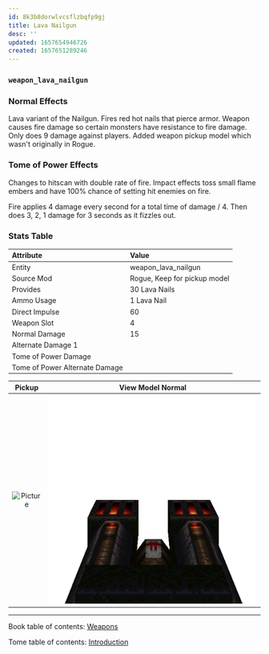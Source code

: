 ```yaml
---
id: 8k3b8dorwlvcsflzbqfp9gj
title: Lava Nailgun
desc: ''
updated: 1657654946726
created: 1657651289246
---
```

### `weapon_lava_nailgun`

### Normal Effects
Lava variant of the Nailgun.  Fires red hot nails that pierce armor.  Weapon
causes fire damage so certain monsters have resistance to fire damage.  Only
does 9 damage against players.  Added weapon pickup model which wasn't
originally in Rogue.

### Tome of Power Effects
Changes to hitscan with double rate of fire.  Impact effects toss small flame
embers and have 100% chance of setting hit enemies on fire.

Fire applies 4 damage every second for a total time of damage / 4.  Then does
3, 2, 1 damage for 3 seconds as it fizzles out.

### Stats Table

|Attribute                     |Value                          |
|:-----------------------------|:------------------------------|
|Entity                        |weapon_lava_nailgun            |
|Source Mod                    |Rogue, Keep for pickup model   |
|Provides                      |30 Lava Nails                  |
|Ammo Usage                    |1 Lava Nail                    |
|Direct Impulse                |60                             |
|Weapon Slot                   |4                              |
|Normal Damage                 |15                             |
|Alternate Damage 1            |                               |
|Tome of Power Damage          |                               |
|Tome of Power Alternate Damage|                               |

|Pickup|View Model Normal|
|:---:|:---:|
![Picture](img/weapon_lavanail.png)|![Picture](img/v_lavanail.png)|

-------------------------------------------------------------------------------
Book table of contents: [Weapons](3.0-Weapons.md)
<br />

Tome table of contents: [Introduction](1.0-Introduction.md)